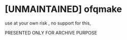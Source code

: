 # [UNMAINTAINED] ofqmake

use at your own risk , no support for this,

PRESENTED ONLY FOR ARCHIVE PURPOSE
